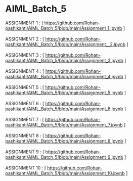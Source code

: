 # AIML_Batch_5


ASSIGNMENT 1 :
[ https://github.com/Rohan-pashikanti/AIML_Batch_5/blob/main/Assignment_1.ipynb ]
<br><br>
ASSIGNMENT 2 :
[ https://github.com/Rohan-pashikanti/AIML_Batch_5/blob/main/Assignment__2.ipynb ]
<br><br>
ASSIGNMENT 3 :
[ https://github.com/Rohan-pashikanti/AIML_Batch_5/blob/main/Assignment_3.ipynb ]
<br><br>
ASSIGNMENT 4 :
[ https://github.com/Rohan-pashikanti/AIML_Batch_5/blob/main/Assignment_4.ipynb ]
<br><br>
ASSIGNMENT 5 :
[ https://github.com/Rohan-pashikanti/AIML_Batch_5/blob/main/Assignment_5.ipynb ]
<br><br>
ASSIGNMENT 6 :
[ https://github.com/Rohan-pashikanti/AIML_Batch_5/blob/main/Assignment_6.ipynb ]
<br><br>
ASSIGNMENT 7 :
[ https://github.com/Rohan-pashikanti/AIML_Batch_5/blob/main/Assignment_7.ipynb ]
<br><br>
ASSIGNMENT 8 :
[ https://github.com/Rohan-pashikanti/AIML_Batch_5/blob/main/Assignment_8.ipynb ]
<br><br>
ASSIGNMENT 9 :
[ https://github.com/Rohan-pashikanti/AIML_Batch_5/blob/main/Assignment_9.ipynb ]
<br><br>
ASSIGNMENT 10 :
[ https://github.com/Rohan-pashikanti/AIML_Batch_5/blob/main/Assignment_10.ipynb ]
